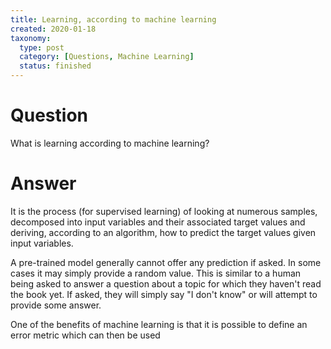```yaml
---
title: Learning, according to machine learning
created: 2020-01-18
taxonomy:
  type: post
  category: [Questions, Machine Learning]
  status: finished
---
```


# Question
What is learning according to machine learning?

# Answer
It is the process (for supervised learning) of looking at numerous samples, decomposed into input variables and their associated target values and deriving, according to an algorithm, how to predict the target values given input variables.

A pre-trained model generally cannot offer any prediction if asked. In some cases it may simply provide a random value. This is similar to a human being asked to answer a question about a topic for which they haven't read the book yet. If asked, they will simply say "I don't know" or will attempt to provide some answer.

One of the benefits of machine learning is that it is possible to define an error metric which can then be used

